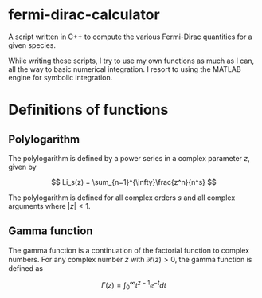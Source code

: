 # fermi-dirac-calculator

A script written in C++ to compute the various Fermi-Dirac quantities for a given species.

While writing these scripts, I try to use my own functions as much as I can, all the way to basic numerical integration. I resort to using the MATLAB engine for symbolic integration.

# Definitions of functions

## Polylogarithm

The polylogarithm is defined by a power series in a complex parameter $z$, given by

$$
Li_s(z) = \sum_{n=1}^{\infty}\frac{z^n}{n^s}
$$

The polylogarithm is defined for all complex orders $s$ and all complex arguments where $|z| < 1$.

## Gamma function

The gamma function is a continuation of the factorial function to complex numbers. For any complex number $z$ with $\mathcal{R}(z) > 0$, the gamma function is defined as

$$
\Gamma(z) = \int_{0}^{\infty}t^{z-1}e^{-t}dt
$$
